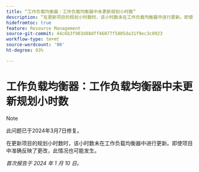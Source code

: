 ```yaml
---
title: “工作负载均衡器：工作负载均衡器中未更新规划小时数”
description: “在更新项目的规划小时数时，该小时数未在工作负载均衡器中进行更新。即使项目中准确反映了更改，此情况也可能发生。”
hidefromtoc: true
feature: Resource Management
source-git-commit: 44c6b3f903d88dff46077f5805da31f9ec3c0923
workflow-type: tm+mt
source-wordcount: '90'
ht-degree: 93%

---
```



# 工作负载均衡器：工作负载均衡器中未更新规划小时数

>[!NOTE]
>
>此问题已于2024年3月7日修复。

在更新项目的规划小时数时，该小时数未在工作负载均衡器中进行更新。即使项目中准确反映了更改，此情况也可能发生。

_首次报告于 2024 年 1 月 10 日。_
